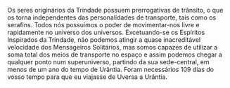 ﻿Os seres originários da Trindade possuem prerrogativas de trânsito, o que os torna independentes das personalidades de transporte, tais como os serafins. Todos nós possuímos o poder de movimentar-nos livre e rapidamente no universo dos universos. Excetuando-se os Espíritos Inspirados da Trindade, não podemos atingir a quase inacreditável velocidade dos Mensageiros Solitários, mas somos  capazes de utilizar a soma total dos meios de transporte no espaço e assim podemos chegar a qualquer ponto num superuniverso, partindo da sua sede-central, em menos de um ano do tempo de Urântia. Foram necessários 109 dias do vosso tempo para que eu viajasse de Uversa a Urântia.